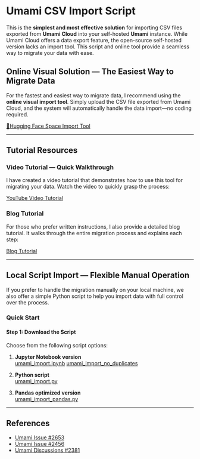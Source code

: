 # Umami CSV Import Script

This is the **simplest and most effective solution** for importing CSV files exported from **Umami Cloud** into your self-hosted **Umami** instance. While Umami Cloud offers a data export feature, the open-source self-hosted version lacks an import tool. This script and online tool provide a seamless way to migrate your data with ease.

## Online Visual Solution — The Easiest Way to Migrate Data

For the fastest and easiest way to migrate data, I recommend using the **online visual import tool**. Simply upload the CSV file exported from Umami Cloud, and the system will automatically handle the data import—no coding required.

[🤗Hugging Face Space Import Tool](https://huggingface.co/spaces/RoversX/umami_import)

---

## Tutorial Resources

### Video Tutorial — Quick Walkthrough

I have created a video tutorial that demonstrates how to use this tool for migrating your data. Watch the video to quickly grasp the process:

[YouTube Video Tutorial](https://youtu.be/m3hJ_MJ7Ljo)

### Blog Tutorial

For those who prefer written instructions, I also provide a detailed blog tutorial. It walks through the entire migration process and explains each step:

[Blog Tutorial](https://blog.closex.org/posts/29bdb155/)

---

## Local Script Import — Flexible Manual Operation

If you prefer to handle the migration manually on your local machine, we also offer a simple Python script to help you import data with full control over the process.

### Quick Start

#### Step 1: Download the Script

Choose from the following script options:

1. **Jupyter Notebook version**  
   [umami_import.ipynb](https://github.com/RoversX/umami-csv-import-script/blob/main/umami_import.ipynb)
   [umami_import_no_duplicates](https://github.com/RoversX/umami-csv-import-script/blob/main/umami_import_no_duplicates.ipynb)

3. **Python script**  
   [umami_import.py](https://github.com/RoversX/umami-csv-import-script/blob/main/umami_import.py)

4. **Pandas optimized version**  
   [umami_import_pandas.py](https://github.com/RoversX/umami-csv-import-script/blob/main/umami_import_pandas.py)

---

## References

- [Umami Issue #2653](https://github.com/umami-software/umami/issues/2653#issuecomment-2040970801)
- [Umami Issue #2456](https://github.com/umami-software/umami/issues/2456)
- [Umami Discussions #2381](https://github.com/umami-software/umami/discussions/2381)
